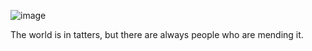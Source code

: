 ![image](https://github.com/Dalinaqiu/dalinaqiu/assets/15327743/646dd041-36ef-494f-b105-38faf5db395d)

The world is in tatters, but there are always people who are mending it.
